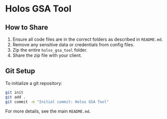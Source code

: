 # Holos GSA Tool

## How to Share

1. Ensure all code files are in the correct folders as described in `README.md`.
2. Remove any sensitive data or credentials from config files.
3. Zip the entire `holos_gsa_tool` folder.
4. Share the zip file with your client.

## Git Setup

To initialize a git repository:
```bash
git init
git add .
git commit -m "Initial commit: Holos GSA Tool"
```

For more details, see the main `README.md`.
